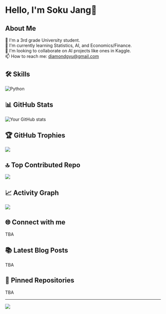 <!--
**diamondgyu/diamondgyu** is a ✨ _special_ ✨ repository because its `README.md` (this file) appears on your GitHub profile.

Here are some ideas to get you started:

- 🔭 I’m currently working on ...
- 🌱 I’m currently learning ...
- 👯 I’m looking to collaborate on ...
- 🤔 I’m looking for help with ...
- 💬 Ask me about ...
- 📫 How to reach me: ...
- 😄 Pronouns: ...
- ⚡ Fun fact: ...
-->

# Hello, I'm  Soku Jang👋

## About Me
🚀 I'm a 3rd grade University student. </br>
🌱 I'm currently learning Statistics, AI, and Economics/Finance. </br>
👯 I'm looking to collaborate on AI projects like ones in Kaggle. </br>
📫 How to reach me: diamondgyu@gmail.com </br>

## 🛠 Skills
![Python](https://img.shields.io/badge/-Python-3776AB?style=flat-square&logo=Python&logoColor=white)

## 📊 GitHub Stats
![Your GitHub stats](https://github-readme-stats.vercel.app/api?username=YourGitHubUsername&show_icons=true&theme=radical)

## 🏆 GitHub Trophies
![](https://github-profile-trophy.vercel.app/?username=YourGitHubUsername&theme=radical&no-frame=false&no-bg=true&margin-w=4)

## 🔝 Top Contributed Repo
![](https://github-contributor-stats.vercel.app/api?username=YourGitHubUsername&limit=5&theme=dark&combine_all_yearly_contributions=true)

## 📈 Activity Graph
![](https://activity-graph.herokuapp.com/graph?username=YourGitHubUsername&custom_title=Your%20Contribution%20Graph&theme=react-dark)

## 🌐 Connect with me
TBA

## 📚 Latest Blog Posts
TBA

## 📌 Pinned Repositories
TBA

---

[![](https://visitcount.itsvg.in/api?id=YourGitHubUsername&icon=0&color=0)](https://visitcount.itsvg.in)
